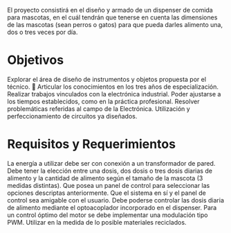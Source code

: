 El proyecto consistirá en el diseño y armado de un dispenser de comida para mascotas, en el cuál tendrán que tenerse en cuenta las dimensiones de las mascotas (sean perros o gatos) para que pueda darles alimento una, dos o tres veces por día.

<h1>Objetivos</h1> 
Explorar el área de diseño de instrumentos y objetos propuesta por el técnico.  Articular los conocimientos en los tres años de especialización. 
Realizar trabajos vinculados con la electrónica industrial. 
Poder ajustarse a los tiempos establecidos, como en la práctica profesional. 
Resolver problemáticas referidas al campo de la Electrónica. 
Utilización y perfeccionamiento de circuitos ya diseñados.
<h1>Requisitos y Requerimientos</h1>
La energía a utilizar debe ser con conexión a un transformador de pared.
Debe tener la elección entre una dosis, dos dosis o tres dosis diarias de alimento y la
cantidad de alimento según el tamaño de la mascota (3 medidas distintas).
Que posea un panel de control para seleccionar las opciones descriptas anteriormente.
Que el sistema en sí y el panel de control sea amigable con el usuario.
Debe poderse controlar las dosis diaria de alimento mediante el optoacoplador
incorporado en el dispenser.
Para un control óptimo del motor se debe implementar una modulación tipo PWM.
Utilizar en la medida de lo posible materiales reciclados.
